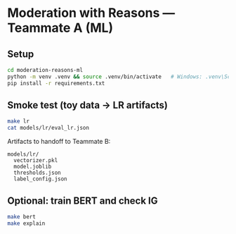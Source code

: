 # Moderation with Reasons — Teammate A (ML)

## Setup
```bash
cd moderation-reasons-ml
python -m venv .venv && source .venv/bin/activate   # Windows: .venv\Scripts\activate
pip install -r requirements.txt
```

## Smoke test (toy data -> LR artifacts)
```bash
make lr
cat models/lr/eval_lr.json
```

Artifacts to handoff to Teammate B:
```
models/lr/
  vectorizer.pkl
  model.joblib
  thresholds.json
  label_config.json
```

## Optional: train BERT and check IG
```bash
make bert
make explain
```
